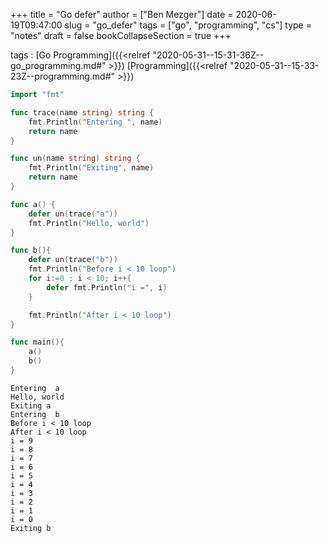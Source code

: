 +++
title = "Go defer"
author = ["Ben Mezger"]
date = 2020-06-19T09:47:00
slug = "go_defer"
tags = ["go", "programming", "cs"]
type = "notes"
draft = false
bookCollapseSection = true
+++

tags
: [Go Programming]({{<relref "2020-05-31--15-31-36Z--go_programming.md#" >}}) [Programming]({{<relref "2020-05-31--15-33-23Z--programming.md#" >}})

<!--listend-->

```go
import "fmt"

func trace(name string) string {
	fmt.Println("Entering ", name)
	return name
}

func un(name string) string {
	fmt.Println("Exiting", name)
	return name
}

func a() {
	defer un(trace("a"))
	fmt.Println("Hello, world")
}

func b(){
	defer un(trace("b"))
	fmt.Println("Before i < 10 loop")
	for i:=0 ; i < 10; i++{
		defer fmt.Println("i =", i)
	}

	fmt.Println("After i < 10 loop")
}

func main(){
	a()
	b()
}
```

```text
Entering  a
Hello, world
Exiting a
Entering  b
Before i < 10 loop
After i < 10 loop
i = 9
i = 8
i = 7
i = 6
i = 5
i = 4
i = 3
i = 2
i = 1
i = 0
Exiting b
```
